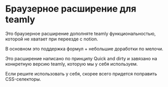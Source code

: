 # Браузерное расширение для teamly

Это браузерное расширение дополняте teamly функциональностью, которой не хватает при переезде с notion.

В основном это поддержка формул + небольшие доработки по мелочи.

Это расширение написано по принципу Quick and dirty и завязано на конкретную версию teamly, которую мы у себя используем. 

Если решите использовать у себя, скорее всего придется поправить CSS-селекторы.